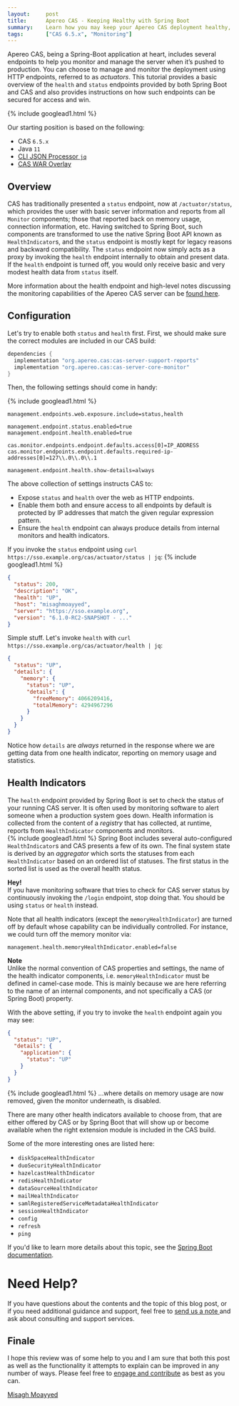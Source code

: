```yaml
---
layout:     post
title:      Apereo CAS - Keeping Healthy with Spring Boot
summary:    Learn how you may keep your Apereo CAS deployment healthy, monitoring its status using Spring Boot actuator endpoints and health indicators.
tags:       ["CAS 6.5.x", "Monitoring"]
---
```


Apereo CAS, being a Spring-Boot application at heart, includes several endpoints to help you monitor and manage the server when it’s pushed to production. You can choose to manage and monitor the deployment using HTTP endpoints, referred to as *actuators*. This tutorial provides a basic overview of the `health` and `status` endpoints provided by both Spring Boot and CAS and also provides instructions on how such endpoints can be secured for access and win.

{% include googlead1.html  %}

Our starting position is based on the following:

- CAS `6.5.x`
- Java `11`
- [CLI JSON Processor `jq`](https://stedolan.github.io/jq/)
- [CAS WAR Overlay](https://github.com/apereo/cas-overlay-template)

## Overview

CAS has traditionally presented a `status` endpoint, now at `/actuator/status`, which provides the user with basic server information and reports from all `Monitor` components; those that reported back on memory usage, connection information, etc. Having switched to Spring Boot, such components are transformed to use the native Spring Boot API known as `HealthIndicator`s, and the `status` endpoint is mostly kept for legacy reasons and backward compatibility. The `status` endpoint now simply acts as a proxy by invoking the `health` endpoint internally to obtain and present data. If the `health` endpoint is turned off, you would only receive basic and very modest health data from `status` itself.

More information about the health endpoint and high-level notes discussing the monitoring capabilities of the Apereo CAS server can be [found here](https://apereo.github.io/cas/6.5.x/monitoring/Monitoring-Statistics.html).

## Configuration

Let's try to enable both `status` and `health` first. First, we should make sure the correct modules are included in our CAS build:

```groovy
dependencies {
  implementation "org.apereo.cas:cas-server-support-reports"
  implementation "org.apereo.cas:cas-server-core-monitor"
}
```

Then, the following settings should come in handy:

{% include googlead1.html  %}
```
management.endpoints.web.exposure.include=status,health

management.endpoint.status.enabled=true
management.endpoint.health.enabled=true

cas.monitor.endpoints.endpoint.defaults.access[0]=IP_ADDRESS
cas.monitor.endpoints.endpoint.defaults.required-ip-addresses[0]=127\\.0\\.0\\.1

management.endpoint.health.show-details=always
```

The above collection of settings instructs CAS to:

- Expose `status` and `health` over the web as HTTP endpoints.
- Enable them both and ensure access to all endpoints by default is protected by IP addresses that match the given regular expression pattern.
- Ensure the `health` endpoint can always produce details from internal monitors and health indicators.

If you invoke the `status` endpoint using `curl https://sso.example.org/cas/actuator/status | jq`:
{% include googlead1.html  %}
```json
{
  "status": 200,
  "description": "OK",
  "health": "UP",
  "host": "misaghmoayyed",
  "server": "https://sso.example.org",
  "version": "6.1.0-RC2-SNAPSHOT - ..."
}
```

Simple stuff. Let's invoke `health` with `curl https://sso.example.org/cas/actuator/health | jq`:

```json
{
  "status": "UP",
  "details": {
    "memory": {
      "status": "UP",
      "details": {
        "freeMemory": 4066209416,
        "totalMemory": 4294967296
      }
    }
  }
}
```

Notice how `details` are *always* returned in the response where we are getting data from one health indicator, reporting on memory usage and statistics.

## Health Indicators

The `health` endpoint provided by Spring Boot is set to check the status of your running CAS server. It is often used by monitoring software to alert someone when a production system goes down. Health information is collected from the content of a *registry* that has collected, at runtime, reports from `HealthIndicator` components and monitors.  
{% include googlead1.html  %}
Spring Boot includes several auto-configured `HealthIndicator`s and CAS presents a few of its own. The final system state is derived by an *aggregator* which sorts the statuses from each `HealthIndicator` based on an ordered list of statuses. The first status in the sorted list is used as the overall health status.

<div class="alert alert-warning">
  <strong>Hey!</strong><br/>If you have monitoring software that tries to check for CAS server status by continuously invoking the <code>/login</code> endpoint, stop doing that. You should be using <code>status</code> or <code>health</code> instead.
</div>

Note that all health indicators (except the `memoryHealthIndicator`) are turned off by default whose capability can be individually controlled. For instance, we could turn off the memory monitor via:

```properties
management.health.memoryHealthIndicator.enabled=false
```

<div class="alert alert-info">
  <strong>Note</strong><br/>Unlike the normal convention of CAS properties and settings, the name of the health indicator components, i.e. <code>memoryHealthIndicator</code> must be defined in camel-case mode. This is mainly because we are here referring to the name of an internal components, and not specifically a CAS (or Spring Boot) property.
</div>

With the above setting, if you try to invoke the `health` endpoint again you may see:

```json
{
  "status": "UP",
  "details": {
    "application": {
      "status": "UP"
    }
  }
}
```
{% include googlead1.html  %}
...where details on memory usage are now removed, given the monitor underneath, is disabled.

There are many other health indicators available to choose from, that are either offered by CAS or by Spring Boot that will show up or become available when the right extension module is included in the CAS build. 

Some of the more interesting ones are listed here:

- `diskSpaceHealthIndicator`
- `duoSecurityHealthIndicator`
- `hazelcastHealthIndicator`
- `redisHealthIndicator`
- `dataSourceHealthIndicator`
- `mailHealthIndicator`
- `samlRegisteredServiceMetadataHealthIndicator`
- `sessionHealthIndicator`
- `config`
- `refresh`
- `ping`

If you'd like to learn more details about this topic, see the [Spring Boot documentation](https://docs.spring.io/spring-boot/docs/current/reference/html/production-ready-endpoints.html#production-ready-health).

# Need Help?

If you have questions about the contents and the topic of this blog post, or if you need additional guidance and support, feel free to [send us a note ](/#contact-section-header) and ask about consulting and support services.

## Finale

I hope this review was of some help to you and I am sure that both this post as well as the functionality it attempts to explain can be improved in any number of ways. Please feel free to [engage and contribute](https://apereo.github.io/cas/developer/Contributor-Guidelines.html) as best as you can.

[Misagh Moayyed](https://fawnoos.com)
